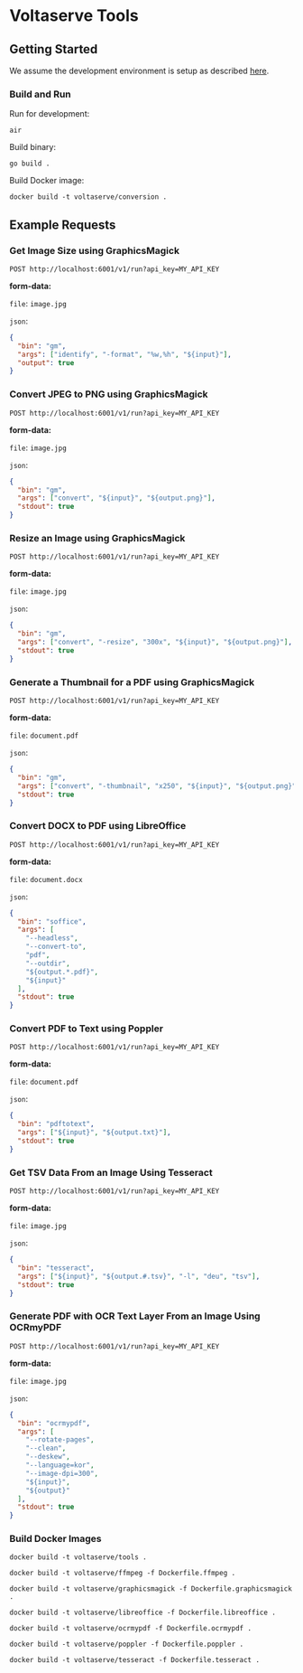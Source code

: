 # Voltaserve Tools

## Getting Started

We assume the development environment is setup as described [here](../DEVELOPMENT.md).

### Build and Run

Run for development:

```shell
air
```

Build binary:

```shell
go build .
```

Build Docker image:

```shell
docker build -t voltaserve/conversion .
```

## Example Requests

### Get Image Size using GraphicsMagick

`POST http://localhost:6001/v1/run?api_key=MY_API_KEY`

**form-data:**

`file`: `image.jpg`

`json`:

```json
{
  "bin": "gm",
  "args": ["identify", "-format", "%w,%h", "${input}"],
  "output": true
}
```

### Convert JPEG to PNG using GraphicsMagick

`POST http://localhost:6001/v1/run?api_key=MY_API_KEY`

**form-data:**

`file`: `image.jpg`

`json`:

```json
{
  "bin": "gm",
  "args": ["convert", "${input}", "${output.png}"],
  "stdout": true
}
```

### Resize an Image using GraphicsMagick

`POST http://localhost:6001/v1/run?api_key=MY_API_KEY`

**form-data:**

`file`: `image.jpg`

`json`:

```json
{
  "bin": "gm",
  "args": ["convert", "-resize", "300x", "${input}", "${output.png}"],
  "stdout": true
}
```

### Generate a Thumbnail for a PDF using GraphicsMagick

`POST http://localhost:6001/v1/run?api_key=MY_API_KEY`

**form-data:**

`file`: `document.pdf`

`json`:

```json
{
  "bin": "gm",
  "args": ["convert", "-thumbnail", "x250", "${input}", "${output.png}"],
  "stdout": true
}
```

### Convert DOCX to PDF using LibreOffice

`POST http://localhost:6001/v1/run?api_key=MY_API_KEY`

**form-data:**

`file`: `document.docx`

`json`:

```json
{
  "bin": "soffice",
  "args": [
    "--headless",
    "--convert-to",
    "pdf",
    "--outdir",
    "${output.*.pdf}",
    "${input}"
  ],
  "stdout": true
}
```

### Convert PDF to Text using Poppler

`POST http://localhost:6001/v1/run?api_key=MY_API_KEY`

**form-data:**

`file`: `document.pdf`

`json`:

```json
{
  "bin": "pdftotext",
  "args": ["${input}", "${output.txt}"],
  "stdout": true
}
```

### Get TSV Data From an Image Using Tesseract

`POST http://localhost:6001/v1/run?api_key=MY_API_KEY`

**form-data:**

`file`: `image.jpg`

`json`:

```json
{
  "bin": "tesseract",
  "args": ["${input}", "${output.#.tsv}", "-l", "deu", "tsv"],
  "stdout": true
}
```

### Generate PDF with OCR Text Layer From an Image Using OCRmyPDF

`POST http://localhost:6001/v1/run?api_key=MY_API_KEY`

**form-data:**

`file`: `image.jpg`

`json`:

```json
{
  "bin": "ocrmypdf",
  "args": [
    "--rotate-pages",
    "--clean",
    "--deskew",
    "--language=kor",
    "--image-dpi=300",
    "${input}",
    "${output}"
  ],
  "stdout": true
}
```

### Build Docker Images

```shell
docker build -t voltaserve/tools .
```

```shell
docker build -t voltaserve/ffmpeg -f Dockerfile.ffmpeg .
```

```shell
docker build -t voltaserve/graphicsmagick -f Dockerfile.graphicsmagick .
```

```shell
docker build -t voltaserve/libreoffice -f Dockerfile.libreoffice .
```

```shell
docker build -t voltaserve/ocrmypdf -f Dockerfile.ocrmypdf .
```

```shell
docker build -t voltaserve/poppler -f Dockerfile.poppler .
```

```shell
docker build -t voltaserve/tesseract -f Dockerfile.tesseract .
```
